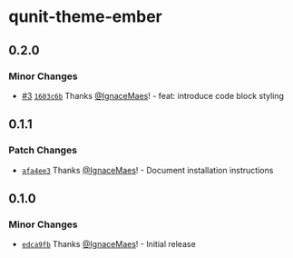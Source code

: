 # qunit-theme-ember

## 0.2.0

### Minor Changes

- [#3](https://github.com/IgnaceMaes/qunit-theme-ember/pull/3) [`1603c6b`](https://github.com/IgnaceMaes/qunit-theme-ember/commit/1603c6bb68e149bc8026d9a846df2933bd6c4262) Thanks [@IgnaceMaes](https://github.com/IgnaceMaes)! - feat: introduce code block styling

## 0.1.1

### Patch Changes

- [`afa4ee3`](https://github.com/IgnaceMaes/qunit-theme-ember/commit/afa4ee3860be46063b018b2c8be0373f85954eea) Thanks [@IgnaceMaes](https://github.com/IgnaceMaes)! - Document installation instructions

## 0.1.0

### Minor Changes

- [`edca9fb`](https://github.com/IgnaceMaes/qunit-theme-ember/commit/edca9fbd94883e84ab3f900122c0d5d06a31400a) Thanks [@IgnaceMaes](https://github.com/IgnaceMaes)! - Initial release
